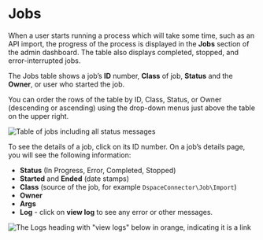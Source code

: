 # Jobs

When a user starts running a process which will take some time, such as an API import, the progress of the process is displayed in the **Jobs** section of the admin dashboard. The table also displays completed, stopped, and error-interrupted jobs.

The Jobs table shows a job’s **ID** number, **Class** of job, **Status** and the **Owner**, or user who started the job.

You can order the rows of the table by ID, Class, Status, or Owner (descending or ascending) using the drop-down menus just above the table on the upper right.

![Table of jobs including all status messages](adminfiles/jobstable.png)

To see the details of a job, click on its ID number. On a job’s details page, you will see the following information: 

- **Status** (In Progress, Error, Completed, Stopped)
- **Started** and **Ended** (date stamps)
- **Class** (source of the job, for example `DspaceConnector\Job\Import`)
- **Owner**
- **Args**
- **Log** - click on **view log** to see any error or other messages. 

![The Logs heading with "view logs" below in orange, indicating it is a link](adminfiles/jobs_viewlog.png)
